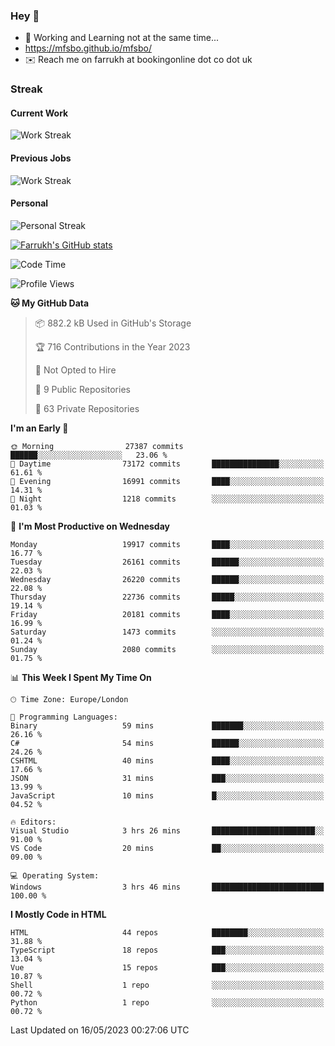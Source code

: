 ### Hey 👋

- 🏃 Working and Learning not at the same time...
- https://mfsbo.github.io/mfsbo/
- ✉️ Reach me on farrukh at bookingonline dot co dot uk

### Streak
#### Current Work
![Work Streak](https://streak-stats.demolab.com/?user=mfsbo)
#### Previous Jobs
![Work Streak](https://streak-stats.demolab.com/?user=farrukhcw)
#### Personal
![Personal Streak](https://streak-stats.demolab.com/?user=farrukhsubhani)

[![Farrukh's GitHub stats](https://github-readme-stats.vercel.app/api?username=mfsbo&hide=stars&count_private=true)](https://github.com/mfsbo/)

<!--START_SECTION:waka-->
![Code Time](http://img.shields.io/badge/Code%20Time-280%20hrs%2043%20mins-blue)

![Profile Views](http://img.shields.io/badge/Profile%20Views-0-blue)

**🐱 My GitHub Data** 

> 📦 882.2 kB Used in GitHub's Storage 
 > 
> 🏆 716 Contributions in the Year 2023
 > 
> 🚫 Not Opted to Hire
 > 
> 📜 9 Public Repositories 
 > 
> 🔑 63 Private Repositories 
 > 
**I'm an Early 🐤** 

```text
🌞 Morning                27387 commits       ██████░░░░░░░░░░░░░░░░░░░   23.06 % 
🌆 Daytime                73172 commits       ███████████████░░░░░░░░░░   61.61 % 
🌃 Evening                16991 commits       ████░░░░░░░░░░░░░░░░░░░░░   14.31 % 
🌙 Night                  1218 commits        ░░░░░░░░░░░░░░░░░░░░░░░░░   01.03 % 
```
📅 **I'm Most Productive on Wednesday** 

```text
Monday                   19917 commits       ████░░░░░░░░░░░░░░░░░░░░░   16.77 % 
Tuesday                  26161 commits       ██████░░░░░░░░░░░░░░░░░░░   22.03 % 
Wednesday                26220 commits       ██████░░░░░░░░░░░░░░░░░░░   22.08 % 
Thursday                 22736 commits       █████░░░░░░░░░░░░░░░░░░░░   19.14 % 
Friday                   20181 commits       ████░░░░░░░░░░░░░░░░░░░░░   16.99 % 
Saturday                 1473 commits        ░░░░░░░░░░░░░░░░░░░░░░░░░   01.24 % 
Sunday                   2080 commits        ░░░░░░░░░░░░░░░░░░░░░░░░░   01.75 % 
```


📊 **This Week I Spent My Time On** 

```text
🕑︎ Time Zone: Europe/London

💬 Programming Languages: 
Binary                   59 mins             ███████░░░░░░░░░░░░░░░░░░   26.16 % 
C#                       54 mins             ██████░░░░░░░░░░░░░░░░░░░   24.26 % 
CSHTML                   40 mins             ████░░░░░░░░░░░░░░░░░░░░░   17.66 % 
JSON                     31 mins             ███░░░░░░░░░░░░░░░░░░░░░░   13.99 % 
JavaScript               10 mins             █░░░░░░░░░░░░░░░░░░░░░░░░   04.52 % 

🔥 Editors: 
Visual Studio            3 hrs 26 mins       ███████████████████████░░   91.00 % 
VS Code                  20 mins             ██░░░░░░░░░░░░░░░░░░░░░░░   09.00 % 

💻 Operating System: 
Windows                  3 hrs 46 mins       █████████████████████████   100.00 % 
```

**I Mostly Code in HTML** 

```text
HTML                     44 repos            ████████░░░░░░░░░░░░░░░░░   31.88 % 
TypeScript               18 repos            ███░░░░░░░░░░░░░░░░░░░░░░   13.04 % 
Vue                      15 repos            ███░░░░░░░░░░░░░░░░░░░░░░   10.87 % 
Shell                    1 repo              ░░░░░░░░░░░░░░░░░░░░░░░░░   00.72 % 
Python                   1 repo              ░░░░░░░░░░░░░░░░░░░░░░░░░   00.72 % 
```




 Last Updated on 16/05/2023 00:27:06 UTC
<!--END_SECTION:waka-->
<!--
**mfsbo/mfsbo** is a ✨ _special_ ✨ repository because its `README.md` (this file) appears on your GitHub profile.

Here are some ideas to get you started:

- 🔭 I’m currently working on ...
- 🌱 I’m currently learning ...
- 👯 I’m looking to collaborate on ...
- 🤔 I’m looking for help with ...
- 💬 Ask me about ...
- 📫 How to reach me: ...
- 😄 Pronouns: ...
- ⚡ Fun fact: ...
-->
